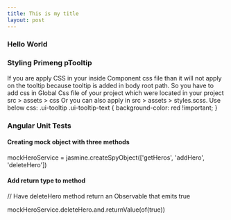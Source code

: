 ```yaml
---
title: This is my title
layout: post
---
```

### Hello World 

### Styling Primeng pTooltip
If you are apply CSS in your inside Component css file than it will not apply on the tooltip because tooltip is added in body root path. So you have to add css in Global Css file of your project which were located in your project src > assets > css Or you can also apply in src > assets > styles.scss. Use below css: .ui-tooltip .ui-tooltip-text {
  background-color: red !important;
}

### Angular Unit Tests
#### Creating mock object with three methods
mockHeroService = jasmine.createSpyObject(['getHeros', 'addHero', 'deleteHero'])

#### Add return type to method
// Have deleteHero method return an Observable that emits true

mockHeroService.deleteHero.and.returnValue(of(true))
